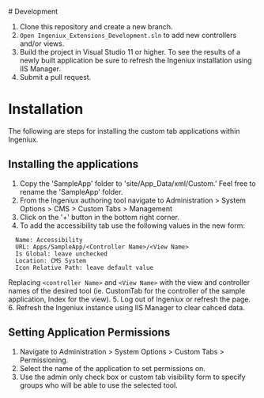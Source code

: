 #  Development1. Clone this repository and create a new branch.2. `Open Ingeniux_Extensions_Development.sln` to add new controllers and/or views.3. Build the project in Visual Studio 11 or higher. To see the results of a newly built application be sure to refresh the Ingeniux installation using IIS Manager.4. Submit a pull request.# Installation The following are steps for installing the custom tab applications within Ingeniux.

## Installing the applications
1. Copy the 'SampleApp' folder to 'site/App_Data/xml/Custom.' Feel free to rename the 'SampleApp' folder.
2. From the Ingeniux authoring tool navigate to Administration > System Options > CMS > Custom Tabs > Management
3. Click on the '+' button in the bottom right corner.
4. To add the accessibility tab use the following values in the new form:
  ```
    Name: Accessibility
    URL: Apps/SampleApp/<Controller Name>/<View Name>
    Is Global: leave unchecked
    Location: CMS System
    Icon Relative Path: leave default value
  ```
  Replacing `<controller Name>` and `<View Name>` with the view and controller names of the desired tool (ie. CustomTab for the controller of the sample application, Index for the view).
5. Log out of Ingeniux or refresh the page.
6. Refresh the Ingeniux instance using IIS Manager to clear cahced data.

## Setting Application Permissions
1. Navigate to Administration > System Options > Custom Tabs > Permissioning.
2. Select the name of the application to set permissions on.
3. Use the admin only check box or custom tab visibility form to specify groups who will be able to use the selected tool.
